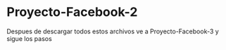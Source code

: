 # Proyecto-Facebook-2

Despues de descargar todos estos archivos ve a Proyecto-Facebook-3 y sigue los pasos
